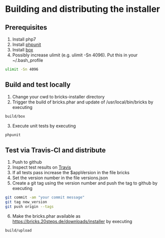 Building and distributing the installer
=======================================

Prerequisites
-------------
1. Install php7
2. Install [phpunit][1]
3. Install [box][2]
4. Possibly increase ulimit (e.g. ulimit -Sn 4096). Put this in your ~/.bash_profile
```bash
ulimit -Sn 4096
```

Build and test locally
----------------------
1. Change your cwd to bricks-installer directory
2. Trigger the build of bricks.phar and update of /usr/local/bin/bricks by executing
```bash
build/box
```
3. Execute unit tests by executing
```bash
phpunit
```

Test via Travis-CI and distribute
---------------------------------
1. Push to github
2. Inspect test results on [Travis][3] 
3. If all tests pass increase the $appVersion in the file bricks
4. Set the version number in the file versions.json
5. Create a git tag using the version number and push the tag to github by executing
```bash
git commit -am "your commit message"
git tag new_version
git push origin --tags
```
6. Make the bricks.phar available as https://bricks.20steps.de/downloads/installer by executing
```bash
build/upload
```

[1]:  https://phpunit.de/manual/current/en/installation.html
[2]:  https://github.com/box-project/box2
[3]:  https://travis-ci.org/20steps/bricks-installer